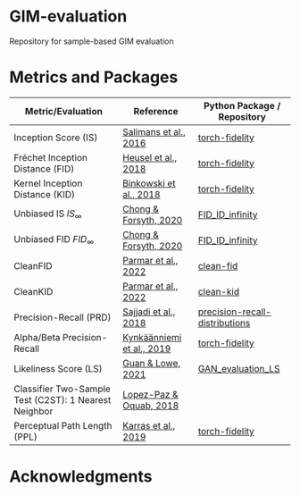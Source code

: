 # GIM-evaluation
Repository for sample-based GIM evaluation

# Metrics and Packages
| Metric/Evaluation                                     | Reference                                                         | Python Package / Repository                                                                    |
|-------------------------------------------------------|-------------------------------------------------------------------|------------------------------------------------------------------------------------------------|
| Inception Score (IS)                                  | [Salimans et al., 2016](https://arxiv.org/pdf/1606.03498.pdf)     | [torch-fidelity](https://github.com/toshas/torch-fidelity)                                     |
| Fréchet Inception Distance (FID)                      | [Heusel et al., 2018](https://arxiv.org/pdf/1706.08500.pdf)       | [torch-fidelity](https://github.com/toshas/torch-fidelity)                                     |
| Kernel Inception Distance (KID)                       | [Binkowski et al., 2018](https://arxiv.org/pdf/1801.01401.pdf)    | [torch-fidelity](https://github.com/toshas/torch-fidelity)                                     |
| Unbiased IS $`IS_{\infty}`$                           | [Chong & Forsyth, 2020](https://arxiv.org/pdf/1911.07023.pdf)     | [FID_ID_infinity](https://github.com/mchong6/FID_IS_infinity)                                  |
| Unbiased FID $`FID_{\infty}`$                         | [Chong & Forsyth, 2020](https://arxiv.org/pdf/1911.07023.pdf)     | [FID_ID_infinity](https://github.com/mchong6/FID_IS_infinity)                                  |
| CleanFID                                              | [Parmar et al., 2022](https://arxiv.org/pdf/2104.11222.pdf)       | [clean-fid](https://github.com/GaParmar/clean-fid)                                             |
| CleanKID                                              | [Parmar et al., 2022](https://arxiv.org/pdf/2104.11222.pdf)       | [clean-kid](https://github.com/GaParmar/clean-fid)                                             |
| Precision-Recall (PRD)                                | [Sajjadi et al., 2018](https://arxiv.org/pdf/1806.00035.pdf)      | [precision-recall-distributions](https://github.com/msmsajjadi/precision-recall-distributions) |
| Alpha/Beta Precision-Recall                           | [Kynkäänniemi et al., 2019](https://arxiv.org/pdf/1904.06991.pdf) | [torch-fidelity](https://github.com/toshas/torch-fidelity)                                     |
| Likeliness Score (LS)                                 | [Guan & Lowe, 2021](https://arxiv.org/pdf/2002.12345.pdf)         | [GAN_evaluation_LS](https://github.com/ShuyueG/GAN_evaluation_LS)                                                                          |
| Classifier Two-Sample Test (C2ST): 1 Nearest Neighbor | [Lopez-Paz & Oquab, 2018](https://arxiv.org/pdf/1610.06545.pdf)   |                                                                                           |
| Perceptual Path Length (PPL)                          | [Karras et al., 2019](https://arxiv.org/pdf/1812.04948.pdf)       | [torch-fidelity](https://github.com/toshas/torch-fidelity)                                     |

# Acknowledgments
